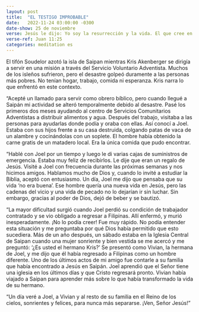 ```yaml
---
layout: post
title:  "EL TESTIGO IMPROBABLE"
date:   2022-11-24 03:00:00 -0300
date-show: 25 de noviembre
verse: Jesús le dijo: Yo soy la resurrección y la vida. El que cree en mí vivirá aun después de haber muerto.
verse-ref: Juan 11:25
categories: meditation es
---
```


El tifón Soudelor azotó la isla de Saipan mientras Kris Akenberger se dirigía a servir en una misión a través del Servicio Voluntario Adventista. Muchos de los isleños sufrieron, pero el desastre golpeó duramente a las personas más pobres. No tenían hogar, trabajo, comida ni esperanza. Kris narra lo que enfrentó en este contexto.

“Acepté un llamado para servir como obrero bíblico, pero cuando llegué a Saipán mi actividad se alteró temporalmente debido al desastre. Pasé los primeros dos meses ayudando al centro de Servicios Comunitarios Adventistas a distribuir alimentos y agua. Después del trabajo, visitaba a las personas para ayudarlas donde podía y oraba con ellas. Así conocí a Joel. Estaba con sus hijos frente a su casa destruida, colgando patas de vaca de un alambre y cocinándolas con un soplete. El hombre había obtenido la carne gratis de un matadero local. Era la única comida que pudo encontrar.

“Hablé con Joel por un tiempo y luego le di varias cajas de suministros de emergencia. Estaba muy feliz de recibirlos. Le dije que eran un regalo de Jesús. Visité a Joel con frecuencia durante las próximas semanas y nos hicimos amigos. Hablamos mucho de Dios y, cuando lo invité a estudiar la Biblia, aceptó con entusiasmo. Un día, Joel me dijo que pensaba que su vida ‘no era buena’. Ese hombre quería una nueva vida en Jesús, pero las cadenas del vicio y una vida de pecado no lo dejarían ir sin luchar. Sin embargo, gracias al poder de Dios, dejó de beber y se bautizó.

“La mayor dificultad surgió cuando Joel perdió su condición de trabajador contratado y se vio obligado a regresar a Filipinas. Allí enfermó, y murió inesperadamente. ¡No lo podía creer! Fue muy rápido. No podía entender esta situación y me preguntaba por qué Dios había permitido que esto sucediera. Más de un año después, un sábado estaba en la Iglesia Central de Saipan cuando una mujer sonriente y bien vestida se me acercó y me preguntó: ‘¿Es usted el hermano Kris?’ Se presentó como Vivian, la hermana de Joel, y me dijo que él había regresado a Filipinas como un hombre diferente. Uno de los últimos actos de mi amigo fue contarle a su familia que había encontrado a Jesús en Saipán. Joel aprendió que el Señor tiene una iglesia en los últimos días y que Cristo regresará pronto. Vivian había viajado a Saipan para aprender más sobre lo que había transformado la vida de su hermano.

“Un día veré a Joel, a Vivian y al resto de su familia en el Reino de los cielos, sonrientes y felices, para nunca más separarse. ¡Ven, Señor Jesús!”
